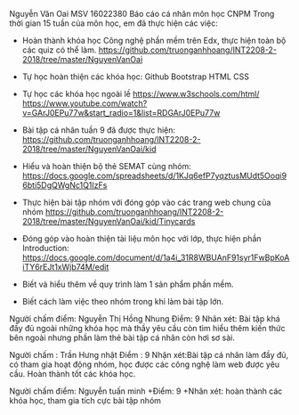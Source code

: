 Nguyễn Văn Oai
MSV 16022380
Báo cáo cá nhân môn học CNPM
Trong thời gian 15 tuần của môn học, em đã thực hiện các việc:

+ Hoàn thành khóa học Công nghệ phần mềm trên Edx, thực hiện toàn bộ các quiz có thể làm.
  https://github.com/truonganhhoang/INT2208-2-2018/tree/master/NguyenVanOai
+ Tự học hoàn thiện các khóa học:
  Github
  Bootstrap 
  HTML
  CSS 
+ Tự học các khóa học ngoài lề 
  https://www.w3schools.com/html/
  https://www.youtube.com/watch?v=GArJ0EPu77w&start_radio=1&list=RDGArJ0EPu77w
+ Bài tập cá nhân tuần 9 đã được thực hiện:
  https://github.com/truonganhhoang/INT2208-2-2018/tree/master/NguyenVanOai/kid
+ Hiểu và hoàn thiện bộ thẻ SEMAT cùng nhóm:
  https://docs.google.com/spreadsheets/d/1KJq6efP7yqztusMUdt5Ooqi96bti5DgQWgNc1Q1IzFs
+ Thực hiện bài tập nhóm với đóng góp vào các trang web chung của nhóm
  https://github.com/truonganhhoang/INT2208-2-2018/tree/master/NguyenVanOai/kid/Tinycards

+ Đóng góp vào hoàn thiện tài liệu môn học với lớp, thực hiện phần Introduction:
  https://docs.google.com/document/d/1a4i_31R8WBUAnF91syr1FwBpKoAiTY6rEJt1xWjb74M/edit
+ Biết và hiểu thêm về quy trình làm 1 sản phẩm phần mềm.
+ Biết cách làm việc theo nhóm trong khi làm bài tập lớn.

Người chấm điểm:  Nguyễn Thị Hồng Nhung
Điểm: 9
Nhân xét: Bài tập khá đầy đủ ngoài những khóa học mà thầy yêu cầu còn tìm hiểu thêm kiến thức bên ngoài nhưng phần làm thẻ bài tập cá nhân còn hơi sơ sài.


Người chấm : Trần Hưng nhật
Điểm : 9
Nhận xét:Bài tập cá nhân làm đầy đủ, có tham gia hoạt động nhóm, học được các công nghệ làm web được yêu cầu. Hoàn thành tốt các khóa học.

Người chấm điểm:  Nguyễn tuấn minh
+Điểm: 9
+Nhân xét: hoàn thành các khóa học, tham gia tích cực bài tập nhóm
